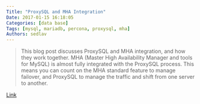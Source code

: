 ```yaml
---
Title: "ProxySQL and MHA Integration"
Date: 2017-01-15 16:18:05
Categories: [data base]
Tags: [mysql, mariadb, percona, proxysql, mha]
Authors: sedlav
---
```


> This blog post discusses ProxySQL and MHA integration, and how they work together. MHA (Master High Availability Manager and tools for MySQL) is almost fully integrated with the ProxySQL process. This means you can count on the MHA standard feature to manage failover, and ProxySQL to manage the traffic and shift from one server to another.

[Link](https://www.percona.com/blog/2016/09/13/proxysql-and-mha-integration/)
